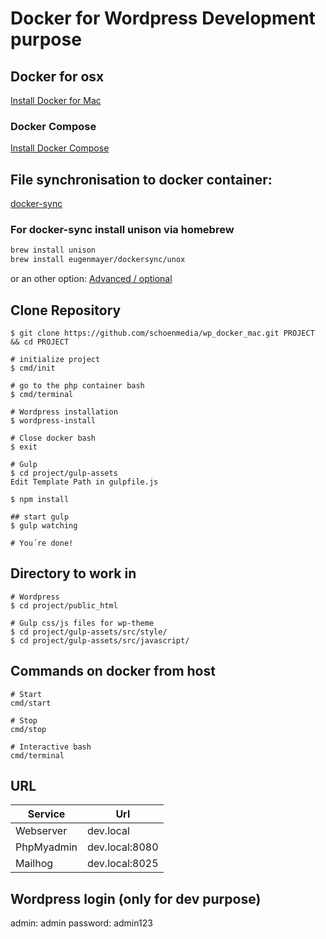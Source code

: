 # Docker for Wordpress Development purpose
## Docker for osx
[Install Docker for Mac](https://docs.docker.com/docker-for-mac/install/)

### Docker Compose
[Install Docker Compose](https://docs.docker.com/compose/install/)

## File synchronisation to docker container:
[docker-sync](http://docker-sync.io/)

### For docker-sync install unison via homebrew

```bash
brew install unison
brew install eugenmayer/dockersync/unox
```

or an other option: [Advanced / optional](https://github.com/EugenMayer/docker-sync/wiki/docker-sync-on-OSX)

## Clone Repository
```
$ git clone https://github.com/schoenmedia/wp_docker_mac.git PROJECT && cd PROJECT

# initialize project
$ cmd/init

# go to the php container bash
$ cmd/terminal

# Wordpress installation
$ wordpress-install

# Close docker bash
$ exit

# Gulp 
$ cd project/gulp-assets
Edit Template Path in gulpfile.js

$ npm install

## start gulp
$ gulp watching

# You´re done! 
```
## Directory to work in

```
# Wordpress
$ cd project/public_html

# Gulp css/js files for wp-theme 
$ cd project/gulp-assets/src/style/
$ cd project/gulp-assets/src/javascript/
```

## Commands on docker from host 
```
# Start
cmd/start

# Stop
cmd/stop

# Interactive bash 
cmd/terminal

```

## URL
Service | Url
------------ | -------------
Webserver | dev.local
PhpMyadmin | dev.local:8080
Mailhog | dev.local:8025

## Wordpress login (only for dev purpose) 
admin: admin
password: admin123

